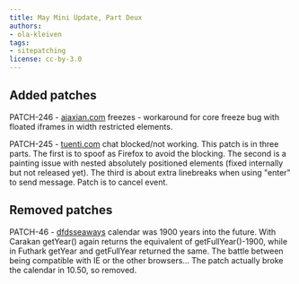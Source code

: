 ```yaml
---
title: May Mini Update, Part Deux
authors:
- ola-kleiven
tags:
- sitepatching
license: cc-by-3.0
---
```


## Added patches

PATCH-246 - <a href="http://ajaxian.com/" target="_blank">ajaxian.com</a> freezes - workaround for core freeze bug with floated iframes in width restricted elements.

PATCH-245 - <a href="http://www.tuenti.com/" target="_blank">tuenti.com</a> chat blocked/not working. This patch is in three parts. The first is to spoof as Firefox to avoid the blocking. The second is a painting issue with nested absolutely positioned elements (fixed internally but not released yet). The third is about extra linebreaks when using &quot;enter&quot; to send message. Patch is to cancel event.

## Removed patches

PATCH-46 - <a href="http://www.dfdsseaways.no/" target="_blank">dfdsseaways</a> calendar was 1900 years into the future. With Carakan getYear() again returns the equivalent of getFullYear()-1900, while in Futhark getYear and getFullYear returned the same. The battle between being compatible with IE or the other browsers... The patch actually broke the calendar in 10.50, so removed.

